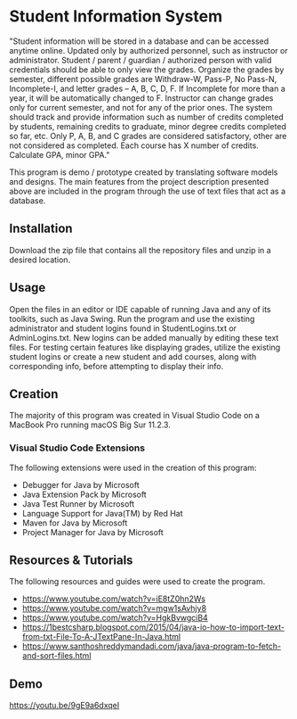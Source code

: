 # Student Information System

"Student information will be stored in a database and can be accessed anytime online. Updated only by authorized personnel, such as instructor or administrator. Student / parent / guardian / authorized person with valid credentials should be able to only view the grades. Organize the grades by semester, different possible grades are Withdraw-W, Pass-P, No Pass-N, Incomplete-I, and letter grades – A, B, C, D, F. If Incomplete for more than a year, it will be automatically changed to F. Instructor can change grades only for current semester, and not for any of the prior ones. The system should track and provide information such as number of credits completed by students, remaining credits to graduate, minor degree credits completed so far, etc. Only P, A, B, and C grades are considered satisfactory, other are not considered as completed. Each course has X number of credits. Calculate GPA, minor GPA."

This program is demo / prototype created by translating software models and designs. The main features from the project description presented above are included in the program through the use of text files that act as a database.

## Installation

Download the zip file that contains all the repository files and unzip in a desired location.

## Usage

Open the files in an editor or IDE capable of running Java and any of its toolkits, such as Java Swing. Run the program and use the existing administrator and student logins found in StudentLogins.txt or AdminLogins.txt. New logins can be added manually by editing these text files. For testing certain features like displaying grades, utilize the existing student logins or create a new student and add courses, along with corresponding info, before attempting to display their info.

## Creation

The majority of this program was created in Visual Studio Code on a MacBook Pro running macOS Big Sur 11.2.3.

### Visual Studio Code Extensions

The following extensions were used in the creation of this program:
- Debugger for Java by Microsoft
- Java Extension Pack by Microsoft
- Java Test Runner by Microsoft
- Language Support for Java(TM) by Red Hat
- Maven for Java by Microsoft
- Project Manager for Java by Microsoft

## Resources & Tutorials

The following resources and guides were used to create the program.
- https://www.youtube.com/watch?v=iE8tZ0hn2Ws
- https://www.youtube.com/watch?v=mgw1sAvhjy8
- https://www.youtube.com/watch?v=HgkBvwgciB4
- https://1bestcsharp.blogspot.com/2015/04/java-io-how-to-import-text-from-txt-File-To-A-JTextPane-In-Java.html
- https://www.santhoshreddymandadi.com/java/java-program-to-fetch-and-sort-files.html

## Demo

https://youtu.be/9gE9a6dxqeI
